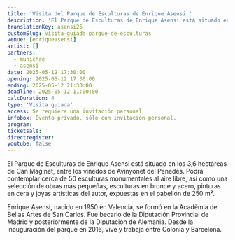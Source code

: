 ```yaml
---
title: 'Visita del Parque de Esculturas de Enrique Asensi '
description: 'El Parque de Esculturas de Enrique Asensi está situado en los 3,6 hectáreas de Can Maginet, entre los viñedos de Avinyonet del Penedès.'
translationKey: asensi25
customSlug: visita-guiada-parque-de-esculturas
venue: [enriqueasensi]
artist: []
partners:
  - munichre
  - asensi
date: 2025-05-12 17:30:00
opening: 2025-05-12 17:30:00
ending: 2025-05-12 21:30:00
deadline: 2025-05-12 11:00:00
calcDuration: 4
type: 'Visita guiada'
access: Se requiere una invitación personal
infobox: Evento privado, sólo con invitación personal.
program:
ticketsale:
directregister:
youtube: false
---
```


El Parque de Esculturas de Enrique Asensi está situado en los 3,6 hectáreas de Can Maginet, entre los viñedos de Avinyonet del Penedès.
Podrá contemplar cerca de 50 esculturas monumentales al aire libre, así como una selección de obras más pequeñas, esculturas en bronce y acero, pinturas en cera y joyas artísticas del autor, expuestas en el pabellón de 250 m².

Enrique Asensi, nacido en 1950 en Valencia, se formó en la Acadèmia de Bellas Artes de San Carlos. Fue becario de la Diputación Provincial de Madrid y posteriormente de la Diputación de Alemania. Desde la inauguración del parque en 2016, vive y trabaja entre Colonia y Barcelona.
